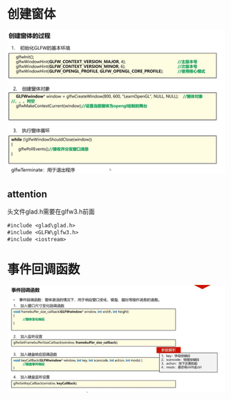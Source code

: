 # 创建窗体
![输入图片说明](/imgs/2024-10-13/z2k6YGY5bFgxnQw7.png)
## attention
头文件glad.h需要在glfw3.h前面
```
#include <glad\glad.h>
#include <GLFW\glfw3.h>
#include <iostream>
```
# 事件回调函数
![输入图片说明](/imgs/2024-10-13/6ardt35L89uJYB7s.png)
<!--stackedit_data:
eyJoaXN0b3J5IjpbLTk0MTQ0NDYzN119
-->